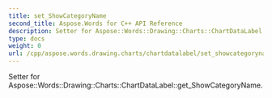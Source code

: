 ```yaml
---
title: set_ShowCategoryName
second_title: Aspose.Words for C++ API Reference
description: Setter for Aspose::Words::Drawing::Charts::ChartDataLabel::get_ShowCategoryName. 
type: docs
weight: 0
url: /cpp/aspose.words.drawing.charts/chartdatalabel/set_showcategoryname/
---
```


Setter for Aspose::Words::Drawing::Charts::ChartDataLabel::get_ShowCategoryName. 


